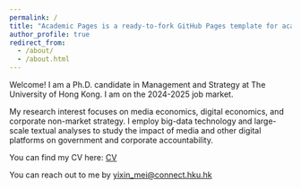 ```yaml
---
permalink: /
title: "Academic Pages is a ready-to-fork GitHub Pages template for academic personal websites"
author_profile: true
redirect_from: 
  - /about/
  - /about.html
---
```


Welcome! I am a Ph.D. candidate in Management and Strategy at The University of Hong Kong. I am on the 2024-2025 job market.

My research interest focuses on media economics, digital economics, and corporate non-market strategy. I employ big-data technology and large-scale textual analyses to study the impact of media and other digital platforms on government and corporate accountability.

You can find my CV here: [CV]()

You can reach out to me by yixin_mei@connect.hku.hk
